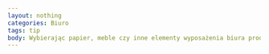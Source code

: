 ```yaml
---
layout: nothing
categories: Biuro
tags: tip
body: Wybierając papier, meble czy inne elementy wyposażenia biura produkowane z drewna, uwzględniaj ich odpowiedzialną produkcję i konsumpcję, która jest konieczna do zachowania zasobów leśnych dla obecnych i przyszłych pokoleń.
---
```

